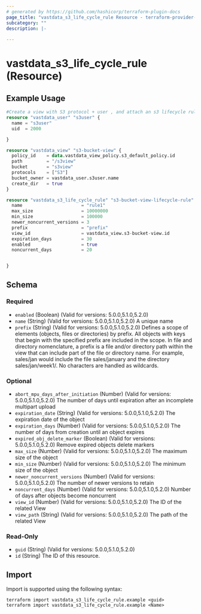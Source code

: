 ```yaml
---
# generated by https://github.com/hashicorp/terraform-plugin-docs
page_title: "vastdata_s3_life_cycle_rule Resource - terraform-provider-vastdata"
subcategory: ""
description: |-
  
---
```


# vastdata_s3_life_cycle_rule (Resource)



## Example Usage

```terraform
#Create a view with S3 protocol + user , and attach an s3 lifecycle rul
resource "vastdata_user" "s3user" {
  name = "s3user"
  uid  = 2000

}

resource "vastdata_view" "s3-bucket-view" {
  policy_id    = data.vastdata_view_policy.s3_default_policy.id
  path         = "/s3view"
  bucket       = "s3view"
  protocols    = ["S3"]
  bucket_owner = vastdata_user.s3user.name
  create_dir   = true
}

resource "vastdata_s3_life_cycle_rule" "s3-bucket-view-lifecycle-rule" {
  name                      = "rule1"
  max_size                  = 10000000
  min_size                  = 100000
  newer_noncurrent_versions = 3
  prefix                    = "prefix"
  view_id                   = vastdata_view.s3-bucket-view.id
  expiration_days           = 30
  enabled                   = true
  noncurrent_days           = 20


}
```

<!-- schema generated by tfplugindocs -->
## Schema

### Required

- `enabled` (Boolean) (Valid for versions: 5.0.0,5.1.0,5.2.0)
- `name` (String) (Valid for versions: 5.0.0,5.1.0,5.2.0) A unique name
- `prefix` (String) (Valid for versions: 5.0.0,5.1.0,5.2.0) Defines a scope of elements (objects, files or directories) by prefix. All objects with keys that begin with the specified prefix are included in the scope. In file and directory nomenclature, a prefix is a file and/or directory path within the view that can include part of the file or directory name. For example, sales/jan would include the file sales/january and the directory sales/jan/week1/. No characters are handled as wildcards.

### Optional

- `abort_mpu_days_after_initiation` (Number) (Valid for versions: 5.0.0,5.1.0,5.2.0) The number of days until expiration after an incomplete multipart upload
- `expiration_date` (String) (Valid for versions: 5.0.0,5.1.0,5.2.0) The expiration date of the object
- `expiration_days` (Number) (Valid for versions: 5.0.0,5.1.0,5.2.0) The number of days from creation until an object expires
- `expired_obj_delete_marker` (Boolean) (Valid for versions: 5.0.0,5.1.0,5.2.0) Remove expired objects delete markers
- `max_size` (Number) (Valid for versions: 5.0.0,5.1.0,5.2.0) The maximum size of the object
- `min_size` (Number) (Valid for versions: 5.0.0,5.1.0,5.2.0) The minimum size of the object
- `newer_noncurrent_versions` (Number) (Valid for versions: 5.0.0,5.1.0,5.2.0) The number of newer versions to retain
- `noncurrent_days` (Number) (Valid for versions: 5.0.0,5.1.0,5.2.0) Number of days after objects become noncurrent
- `view_id` (Number) (Valid for versions: 5.0.0,5.1.0,5.2.0) The ID of the related View
- `view_path` (String) (Valid for versions: 5.0.0,5.1.0,5.2.0) The path of the related View

### Read-Only

- `guid` (String) (Valid for versions: 5.0.0,5.1.0,5.2.0)
- `id` (String) The ID of this resource.

## Import

Import is supported using the following syntax:

```shell
terraform import vastdata_s3_life_cycle_rule.example <guid>
terraform import vastdata_s3_life_cycle_rule.example <Name>
```
